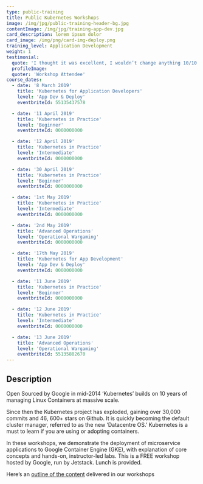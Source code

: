 ```yaml
---
type: public-training
title: Public Kubernetes Workshops
image: /img/jpg/public-training-header-bg.jpg
contentImage: /img/jpg/training-app-dev.jpg
card_description: lorem ipsum dolor
card_image: /img/png/card-img-deploy.png
training_level: Application Development
weight: 1
testimonial:
  quote: 'I thought it was excellent, I wouldn’t change anything 10/10'
  profileImage:
  quoter: 'Workshop Attendee'
course_dates:
  - date: '8 March 2019'
    title: 'Kubernetes for Application Developers'
    level: 'App Dev & Deploy'
    eventbriteId: 55135437578

  - date: '11 April 2019'
    title: 'Kubernetes in Practice'
    level: 'Beginner'
    eventbriteId: 0000000000

  - date: '12 April 2019'
    title: 'Kubernetes in Practice'
    level: 'Intermediate'
    eventbriteId: 0000000000

  - date: '30 April 2019'
    title: 'Kubernetes in Practice'
    level: 'Beginner'
    eventbriteId: 0000000000

  - date: '1st May 2019'
    title: 'Kubernetes in Practice'
    level: 'Intermediate'
    eventbriteId: 0000000000

  - date: '2nd May 2019'
    title: 'Advanced Operations'
    level: 'Operational Wargaming'
    eventbriteId: 0000000000

  - date: '17th May 2019'
    title: 'Kubernetes for App Development'
    level: 'App Dev & Deploy'
    eventbriteId: 0000000000

  - date: '11 June 2019'
    title: 'Kubernetes in Practice'
    level: 'Beginner'
    eventbriteId: 0000000000

  - date: '12 June 2019'
    title: 'Kubernetes in Practice'
    level: 'Intermediate'
    eventbriteId: 0000000000

  - date: '13 June 2019'
    title: 'Advanced Operations'
    level: 'Operational Wargaming'
    eventbriteId: 55135802670
---
```


## Description

Open Sourced by Google in mid-2014 ‘Kubernetes’ builds on 10 years of managing Linux Containers at massive scale.

Since then the Kubernetes project has exploded, gaining over 30,000 commits and 46, 600+ stars on Github. It is quickly becoming the default cluster manager, referred to as the new ‘Datacentre OS.’ Kubernetes is a must to learn if you are using or adopting containers.

In these workshops, we demonstrate the deployment of microservice applications to Google Container Engine (GKE), with explanation of core concepts and hands-on, instructor-led labs. This is a FREE workshop hosted by Google, run by Jetstack. Lunch is provided.

Here’s an [outline of the content](https://www.jetstack.io/training/) delivered in our workshops
